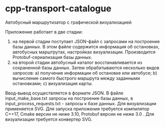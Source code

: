 # cpp-transport-catalogue
Автобусный маршрутизатор с графической визуализацией

Приложение работает в две стадии:
1) на первой стадии поступает JSON-файл c запросами на построение базы данных. В этом файле содержится информация об остановках, автобусных марштрутах, настройках визуализации. Производится Protobuf-сериализация базы данных.
2) на второй стадии автобусный каталог восстанавливается из сохраненной базы данных. Затем обрабатываются несколько видов запросов:
    a) получение информации об остановке или автобусе; 
    b) вычисление самого быстрого маршрута между заданными остановками; 
    с) визуализация карты.

Ввод-вывод осуществляется в формате JSON. В файле input_make_base.txt запросы на построение базы данных, в input_process_requests.txt - запросы к базе данных. Для визуализации применяется SVG.
Для запуска приложения требуется компилятор C++17, Cmake версии не ниже 3.10, Protobuf версии не ниже 3.0 . 
Для визуализации требуется конвертер SVG.
